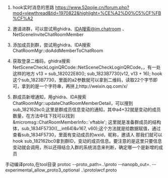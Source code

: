 1. hook实时消息的思路
https://www.52pojie.cn/forum.php?mod=viewthread&tid=1970822&highlight=%CE%A2%D0%C5%CF%FB%CF%A2

2. 邀请进群，可以尝试用ghidra、IDA搜索@im.chatroom 、 NetSceneInviteChatRoomMember

3. 添加成员到群，尝试用ghidra、IDA搜索 ChatRoomMgr::doAddMemberToChatRoom

4. 获取登录二维码，ghidra搜索 NetSceneCheckLoginQRCode::NetSceneCheckLoginQRCode，，有一处这样的地方 
     v13 = sub_182022E80();
	 sub_1823B7730(v12, v13 + 16);   hook这个sub_1823B7730，里面的a2参数就可以拿到二维码，读取22个字节即可，拿到的是一个字符串，再拼上http://weixin.qq.com/x/
	 
5. 群成员新增通知，用ghidra、IDA搜索ChatRoomMgr::updateChatRoomMemberDetail，可以搜到sub_182162bc0,这里是群成员信息变动的通知，其中a4+32就是变动的成员数量，在方法中往下找可以找到
	&micromsg::ChatRoomMemberInfo::`vftable'; 这里就是准备群成员的结构体，sub_1834F5730((__int64)&v167, v60);这个方法就是给数据赋值，通过查看sub_1834F5730，里面有变动成员的wxid，昵称，邀请人
	那我们就可以hook sub_182162bc0拿到群ID，变动的成员信息。要注意的是这里只要信息变动就会调用，所以还得结合入群的系统消息来判断，确定哪一个是新增的成员
	 
手动编译proto,在tool目录
protoc --proto_path=..\proto --nanopb_out=. --experimental_allow_proto3_optional ..\proto\wcf.proto


